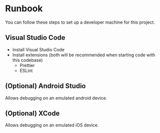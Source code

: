# Runbook

You can follow these steps to set up a developer machine for this project.

## Visual Studio Code

- Install Visual Studio Code
- Install extensions (both will be recommended when starting code with this codebase)
  - Prettier
  - ESLint

## (Optional) Android Studio

Allows debugging on an emulated android device.

## (Optional) XCode

Allows debugging on an emulated iOS device.
